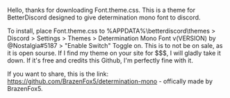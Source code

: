 Hello, thanks for downloading Font.theme.css.
This is a theme for BetterDiscord designed to give determination mono font to discord.


To install, place Font.theme.css to %APPDATA%\betterdiscord\themes > Discord > Settings > Themes > Determination Mono Font v(VERSION) by @Nostalgia#5187 > "Enable Switch" Toggle on.
This is to not be on sale, as it is open sourse. If I find my theme on your site for $$$, I will gladly take it down. If it's free and credits this Github, I'm perfectly fine with it.


If you want to share, this is the link: https://github.com/BrazenFox5/determination-mono - offically made by BrazenFox5.
